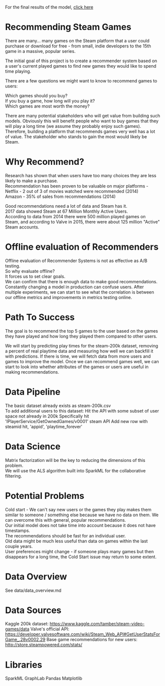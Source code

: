 For the final results of the model, [click here](./outcome.md)

# Recommending Steam Games
There are many... many games on the Steam platform that a user could purchase or download for free - from small, indie developers to the 15th game in a massive, popular series.  

The initial goal of this project is to create a recommender system based on a user's current played games to find new games they would like to spend time playing.  

There are a few questions we might want to know to recommend games to users:

Which games should you buy?  
If you buy a game, how long will you play it?  
Which games are most worth the money?  

There are many potential stakeholders who will get value from building such models.  Obviously this will benefit people who want to buy games that they will play a long time (we assume they probably enjoy such games).  Therefore, building a platform that recommends games very well has a lot of value.  The stakeholder who stands to gain the most would likely be Steam.  

# Why Recommend?
Research has shown that when users have too many choices they are less likely to
make a purchase.  
Recommendation has been proven to be valuable on major platforms -  
Netflix - 2 out of 3 of movies watched were recommended (2014)  
Amazon - 35% of sales from recommendations (2014)  

Good recommendations need a lot of data and Steam has it.  
2017 data showed Steam at 67 Million Monthly Active Users.  
According to data from 2014 there were 500 million played games on Steam, and according to Valve in 2015, there were about 125 million "Active" Steam accounts.  

# Offline evaluation of Recommenders
Offline evaluation of Recommender Systems is not as effective as A/B testing.  
So why evaluate offline?  
It forces us to set clear goals.  
We can confirm that there is enough data to make good recommendations.  
Constantly changing a model in production can confuse users.
After multiple experiments, we can start to see what the correlation is between
our offline metrics and improvements in metrics testing online.  



# Path To Success
The goal is to recommend the top 5 games to the user based on the games they have played and how long they played them compared to other users.  

We will start by predicting play times for the steam-200k dataset, removing a percent of real playtime data and measuring how well we can backfill it with predictions.
If there is time, we will fetch data from more users and games to improve the model.
Once we can recommend games well, we can start to look into whether attributes of the games or users are useful in making recommendations.  

# Data Pipeline
The basic dataset already exists as steam-200k.csv  
To add additional users to this dataset:
  Hit the API with some subset of user space not already in 200k
  Specifically hit 'IPlayerService/GetOwnedGames/v0001' steam API
  Add new row with steamid hit, 'appid', 'playtime_forever'  

# Data Science
Matrix factorization will be the key to reducing the dimensions of this problem.  
We will use the ALS algorithm built into SparkML for the collaborative filtering.  

# Potential Problems
Cold start - We can't say new users or the games they play makes them similar to someone / something else because we have no data on them.  We can overcome this with general, popular recommendations.  
Our initial model does not take time into account because it does not have timestamps.  
The recommendations should be fast for an individual user.  
Old data might be much less useful than data on games within the last couple years.  
User preferences might change - if someone plays many games but then disappears for a long time, the Cold Start issue may return to some extent.  

# Data Overview
See data/data_overview.md

# Data Sources
Kaggle 200k dataset:
https://www.kaggle.com/tamber/steam-video-games/data
Valve's official API:
https://developer.valvesoftware.com/wiki/Steam_Web_API#GetUserStatsForGame_.28v0002.29
Base game recommendations for new users:
http://store.steampowered.com/stats/

# Libraries
SparkML
GraphLab
Pandas
Matplotlib
